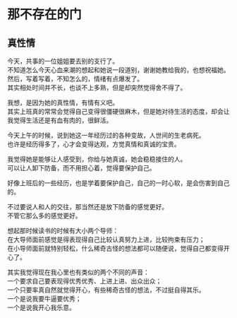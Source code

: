 # 那不存在的门

## 真性情
今天，共事的一位姐姐要去别的支行了。  
不知道怎么今天心血来潮的想起和她说一段道别，谢谢她教给我的，也想祝福她。  
然后，写着写着，不知怎么的，情绪有点爆发了。  
其实相处时间并不长，也谈不上多熟，但是却突然觉得舍不得了。

我想，是因为她的真性情，有情有义吧。  
其实上班真的常常会觉得自己变得很僵硬很麻木，但是她对待生活的态度，却会让我觉得生活还是有血有肉的，很鲜活。  

今天上午的时候，说到她这一年经历过的各种变故，人世间的生老病死。  
也许是经历得多了，心才会变得达观，方觉真情和真诚的宝贵。  

我觉得她是能够让人感受到，你给与她真诚，她会稳稳接住的人。  
可以让人卸下防备，而不用担心着，觉得要保护自己。

好像上班后的一些经历，也是学着要保护自己，自己的一时心软，是会伤害到自己的。  

不过要说人和人的交往，那当然还是放下防备的感觉更好。  
不管它那么多的感觉更好。

想起那时候读书的时候有大小两个导师：  
在大导师面前感觉是得表现得自己比较认真努力上进，比较拘束有压力；  
在小导师面前就特别轻松，什么稀奇古怪的想法都可以随便说，觉得自己都变得开心了。

其实我觉得现在我心里也有类似的两个不同的声音：  
一个要求自己要表现得优秀优秀、上进上进、出众出众；  
一个只要率真自然就觉得开心，有些稀奇古怪的想法，不过挺自得其乐。  
一个是说我要牛逼要优秀；  
一个是说我开心我乐意。